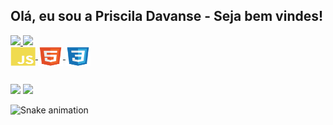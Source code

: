 ## Olá, eu sou a Priscila Davanse - Seja bem vindes!
 <div>
  <a href="https://github.com/davansep">
  <img height="180em" src="https://github-readme-stats.vercel.app/api?username=davansep&show_icons=true&theme=midnight-purple&include_all_commits=true&count_private=true"/>
  <img height="180em" src="https://github-readme-stats.vercel.app/api/top-langs/?username=davansep&layout=compact&langs_count=16&theme=midnight-purple"/>
</div>
<div style="display: inline_block">
  <img align="center"  height="30" width="40" src="https://raw.githubusercontent.com/devicons/devicon/master/icons/javascript/javascript-plain.svg">
  <img align="center"  height="30" width="40" src="https://raw.githubusercontent.com/devicons/devicon/master/icons/html5/html5-original.svg">
  <img align="center"  height="30" width="40" src="https://raw.githubusercontent.com/devicons/devicon/master/icons/css3/css3-original.svg">
  
  ##
 
<div> 
  <a href = "mailto:priscila.davanse@gmail.com"><img src="https://img.shields.io/badge/-Gmail-%23333?style=for-the-badge&logo=gmail&logoColor=white" target="_blank"></a>
  <a href="https://www.linkedin.com/in/prisciladavanse/" target="_blank"><img src="https://img.shields.io/badge/-LinkedIn-%230077B5?style=for-the-badge&logo=linkedin&logoColor=white" target="_blank"></a> 
 
  ![Snake animation](https://github.com/davansep/davansep/output/dist/github-contribution-grid-snake.svg)
 
</div>
